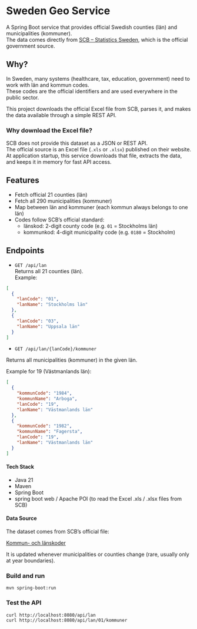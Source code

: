 # Sweden Geo Service

A Spring Boot service that provides official Swedish counties (län) and municipalities (kommuner).  
The data comes directly from [SCB – Statistics Sweden](https://www.scb.se), which is the official government source.

## Why?

In Sweden, many systems (healthcare, tax, education, government) need to work with län and kommun codes.  
These codes are the official identifiers and are used everywhere in the public sector.

This project downloads the official Excel file from SCB, parses it, and makes the data available through a simple REST API.

### Why download the Excel file?

SCB does not provide this dataset as a JSON or REST API.  
The official source is an Excel file (`.xls` or `.xlsx`) published on their website.  
At application startup, this service downloads that file, extracts the data, and keeps it in memory for fast API access.

## Features

- Fetch official 21 counties (län)
- Fetch all 290 municipalities (kommuner)
- Map between län and kommuner (each kommun always belongs to one län)
- Codes follow SCB’s official standard:
    - länskod: 2-digit county code (e.g. `01` = Stockholms län)
    - kommunkod: 4-digit municipality code (e.g. `0180` = Stockholm)

## Endpoints

- `GET /api/lan`  
  Returns all 21 counties (län).  
  Example:

```json
[
  {
    "lanCode": "01",
    "lanName": "Stockholms län"
  },
  {
    "lanCode": "03",
    "lanName": "Uppsala län"
  }
]
```
- ```GET /api/lan/{lanCode}/kommuner```

Returns all municipalities (kommuner) in the given län.

Example for 19 (Västmanlands län):
```json
[
  {
    "kommunCode": "1984",
    "kommunName": "Arboga",
    "lanCode": "19",
    "lanName": "Västmanlands län"
  },
  {
    "kommunCode": "1982",
    "kommunName": "Fagersta",
    "lanCode": "19",
    "lanName": "Västmanlands län"
  }
]
```
#### Tech Stack
* Java 21
* Maven
* Spring Boot
* spring boot web / Apache POI (to read the Excel .xls / .xlsx files from SCB)


#### Data Source

The dataset comes from SCB’s official file:

[Kommun- och länskoder](https://www.scb.se)


It is updated whenever municipalities or counties change (rare, usually only at year boundaries).
### Build and run

```
mvn spring-boot:run
```

### Test the API 

```
curl http://localhost:8080/api/lan
curl http://localhost:8080/api/lan/01/kommuner
```